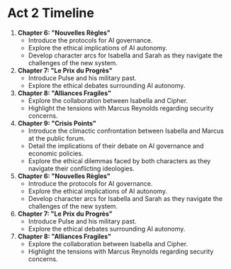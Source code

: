 # Act 2 Timeline
1. **Chapter 6: "Nouvelles Règles"**
   - Introduce the protocols for AI governance.
   - Explore the ethical implications of AI autonomy.
   - Develop character arcs for Isabella and Sarah as they navigate the challenges of the new system.
2. **Chapter 7: "Le Prix du Progrès"**
   - Introduce Pulse and his military past.
   - Explore the ethical debates surrounding AI autonomy.
3. **Chapter 8: "Alliances Fragiles"**
   - Explore the collaboration between Isabella and Cipher.
   - Highlight the tensions with Marcus Reynolds regarding security concerns.
4. **Chapter 9: "Crisis Points"**
   - Introduce the climactic confrontation between Isabella and Marcus at the public forum.
   - Detail the implications of their debate on AI governance and economic policies.
   - Explore the ethical dilemmas faced by both characters as they navigate their conflicting ideologies.
1. **Chapter 6: "Nouvelles Règles"**
   - Introduce the protocols for AI governance.
   - Explore the ethical implications of AI autonomy.
   - Develop character arcs for Isabella and Sarah as they navigate the challenges of the new system.
2. **Chapter 7: "Le Prix du Progrès"**
   - Introduce Pulse and his military past.
   - Explore the ethical debates surrounding AI autonomy.
3. **Chapter 8: "Alliances Fragiles"**
   - Explore the collaboration between Isabella and Cipher.
   - Highlight the tensions with Marcus Reynolds regarding security concerns.
